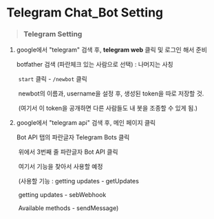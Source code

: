 # Telegram Chat_Bot Setting

> ### Telegram Setting

1. google에서 "telegram" 검색 후, **telegram web** 클릭 및 로그인 해서 준비

   botfather 검색 (파란체크 있는 사람으로 선택) : 나머지는 사칭

   ​	`start` 클릭 - `/newbot` 클릭

   ​	newbot의 이름과, username을 설정 후, 생성된 token을 따로 저장할 것.

   ​		(여기서 이 token을 공개하면 다른 사람들도 내 봇을 조종할 수 있게 됨.)

   

2. google에서 "telegram api" 검색 후, 메인 페이지 클릭

   Bot API 탭의 파란글자 Telegram Bots 클릭

   ​	위에서 3번째 줄 파란글자 Bot API 클릭

   ​	여기서 기능을 찾아서 사용할 예정

   ​	(사용할 기능 : 	getting updates - getUpdates

   ​								getting updates - sebWebhook

   ​								Available methods - sendMessage)

